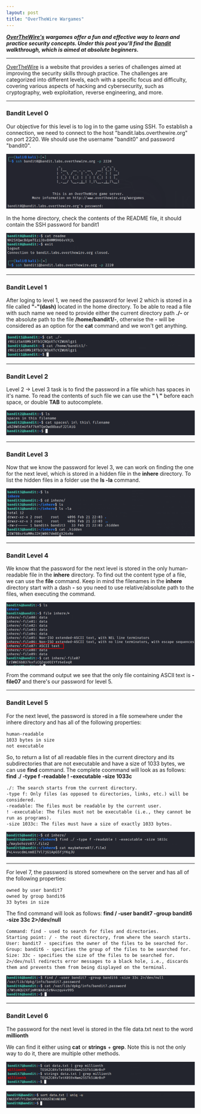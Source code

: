 ```yaml
---
layout: post
title: "OverTheWire Wargames"
---
```




***[OverTheWire's](https://overthewire.org/wargames/) wargames offer a fun and effective way to learn and practice security concepts. Under this post you'll find the [Bandit](https://overthewire.org/wargames/bandit/) walkthrough, which is aimed at absolute beginners.***


---------------------













[OverTheWire](https://overthewire.org/wargames/) is a website that provides a series of challenges aimed at improving the security skills through practice. The challenges are categorized into different levels, each with a specific focus and difficulty, covering various aspects of hacking and cybersecurity, such as cryptography, web exploitation, reverse engineering, and more.

----------

### Bandit Level 0

Our objective for this level is to log in to the game using SSH. To establish a connection, we need to connect to the host "bandit.labs.overthewire.org" on port 2220. We should use the username "bandit0" and password "bandit0".



![img1](/assets/images/bandit_overthewire/img1.png)

In the home directory, check the contents of the README file, it should contain the SSH password for bandit1

![img2](/assets/images/bandit_overthewire/img2.png)

----------

### Bandit Level 1

After loging to level 1, we need the password for level 2 which is stored in a file called **"-"(dash)** located in the home directory. To be able to read a file with such name we need to provide either the current directory path **./-** or the absolute path to the file **/home/bandit1/-**, otherwise the **-** will be considered as an option for the **cat** command and we won't get anything.






![img3](/assets/images/bandit_overthewire/img3.png)

------------

### Bandit Level 2

Level 2 → Level 3 task is to find the password in a file which has spaces in it's name. To read the contents of such file we can use the **" \ "** before each space, or double **TAB** to autocomplete.

![img4](/assets/images/bandit_overthewire/img4.png)

--------

### Bandit Level 3

Now that we know the password for level 3, we can work on finding the one for the next level, which is stored in a hidden file in the **inhere** directory. To list the hidden files in a folder use the **ls -la** command.

![img5](/assets/images/bandit_overthewire/img5.png)

-------

### Bandit Level 4

We know that the password for the next level is stored in the only human-readable file in the **inhere** directory. To find out the content type of a file, we can use the **file** command. Keep in mind the filenames in the **inhere** directory start with a dash **-** so you need to use relative/absolute path to the files, when executing the command.


![img6](/assets/images/bandit_overthewire/img6.png)

From the command output we see that the only file containing ASCII text is **-file07** and there's our password for level 5.


--------
### Bandit Level 5


For the next level, the password is stored in a file somewhere under the inhere directory and has all of the following properties:

    human-readable
    1033 bytes in size
    not executable

So, to return a list of all readable files in the current directory and its subdirectories that are not executable and have a size of 1033 bytes, we can use **find** command. The complete coommand will look as as follows: **find ./ -type f -readable ! -executable -size 1033c**

    ./: The search starts from the current directory.
    -type f: Only files (as opposed to directories, links, etc.) will be considered.
    -readable: The files must be readable by the current user.
    ! -executable: The files must not be executable (i.e., they cannot be run as programs).
    -size 1033c: The files must have a size of exactly 1033 bytes.



![img7](/assets/images/bandit_overthewire/img7.png)


-------

For level 7, the password is stored somewhere on the server and has all of the following properties:

    owned by user bandit7
    owned by group bandit6
    33 bytes in size

The find command will look as follows: **find / -user bandit7 -group bandit6 -size 33c 2>/dev/null**

    Command: find - used to search for files and directories.
    Starting point: / - the root directory, from where the search starts.
    User: bandit7 - specifies the owner of the files to be searched for.
    Group: bandit6 - specifies the group of the files to be searched for.
    Size: 33c - specifies the size of the files to be searched for.
    2>/dev/null redirects error messages to a black hole, i.e., discards them and prevents them from being displayed on the terminal.




![img8](/assets/images/bandit_overthewire/img8.png)


---------

### Bandit Level 6


The password for the next level is stored in the file data.txt next to the word **millionth**


We can find it either using **cat** or **strings** + **grep**. Note this is not the only way to do it, there are multiple other methods.

![img9](/assets/images/bandit_overthewire/img9.png)


![img10](/assets/images/bandit_overthewire/img10.png)


